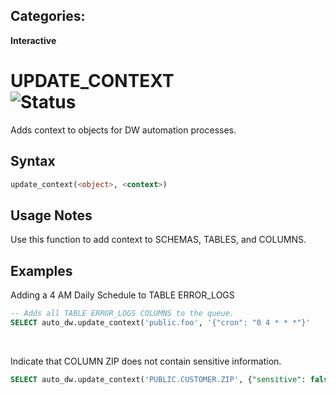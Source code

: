 ## Categories:
**Interactive**

# UPDATE_CONTEXT <br> ![Status](https://img.shields.io/badge/status-draft-yellow)
Adds context to objects for DW automation processes.

## Syntax
``` SQL
update_context(<object>, <context>)
```

## Usage Notes
Use this function to add context to SCHEMAS, TABLES, and COLUMNS.

## Examples

Adding a 4 AM Daily Schedule to TABLE ERROR_LOGS
```sql
-- Adds all TABLE ERROR_LOGS COLUMNS to the queue.
SELECT auto_dw.update_context('public.foo', '{"cron": "0 4 * * *"}'
```

<br>

Indicate that COLUMN ZIP does not contain sensitive information.
```sql
SELECT auto_dw.update_context('PUBLIC.CUSTOMER.ZIP', {"sensitive": false});
```

